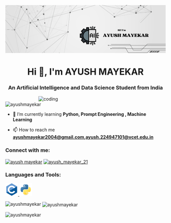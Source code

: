 ![logo](https://github.com/AyushMayekar/AyushMayekar/blob/main/Beige%20%26%20Black%20Geometric%20Technology%20LinkedIn%20Banner.png)
<h1 align="center">Hi 👋, I'm AYUSH MAYEKAR</h1>
<h3 align="center">An Artificial Intelligence and Data Science Student from India</h3>
<img align="right" alt="coding" width="400" src="https://www.sciencenews.org/wp-content/uploads/2023/04/040823_chatgpt_feat.gif">

<p align="left"> <img src="https://komarev.com/ghpvc/?username=ayushmayekar&label=Profile%20views&color=0e75b6&style=flat" alt="ayushmayekar" /> </p>

- 🌱 I’m currently learning **Python, Prompt Engineering , Machine Learning**

- 📫 How to reach me **ayushmayekar2004@gmail.com,ayush.224947101@vcet.edu.in**

<h3 align="left">Connect with me:</h3>
<p align="left">
<a href="https://linkedin.com/in/ayush mayekar" target="blank"><img align="center" src="https://raw.githubusercontent.com/rahuldkjain/github-profile-readme-generator/master/src/images/icons/Social/linked-in-alt.svg" alt="ayush mayekar" height="30" width="40" /></a>
<a href="https://instagram.com/ayush_mayekar_21" target="blank"><img align="center" src="https://raw.githubusercontent.com/rahuldkjain/github-profile-readme-generator/master/src/images/icons/Social/instagram.svg" alt="ayush_mayekar_21" height="30" width="40" /></a>
</p>

<h3 align="left">Languages and Tools:</h3>
<p align="left"> <a href="https://www.cprogramming.com/" target="_blank" rel="noreferrer"> <img src="https://raw.githubusercontent.com/devicons/devicon/master/icons/c/c-original.svg" alt="c" width="40" height="40"/> </a> <a href="https://www.python.org" target="_blank" rel="noreferrer"> <img src="https://raw.githubusercontent.com/devicons/devicon/master/icons/python/python-original.svg" alt="python" width="40" height="40"/> </a> </p>

<p><img align="left" src="https://github-readme-stats.vercel.app/api/top-langs?username=ayushmayekar&show_icons=true&locale=en&layout=compact" alt="ayushmayekar" /></p>

<p>&nbsp;<img align="center" src="https://github-readme-stats.vercel.app/api?username=ayushmayekar&show_icons=true&locale=en" alt="ayushmayekar" /></p>

<p><img align="center" src="https://github-readme-streak-stats.herokuapp.com/?user=ayushmayekar&" alt="ayushmayekar" /></p>
